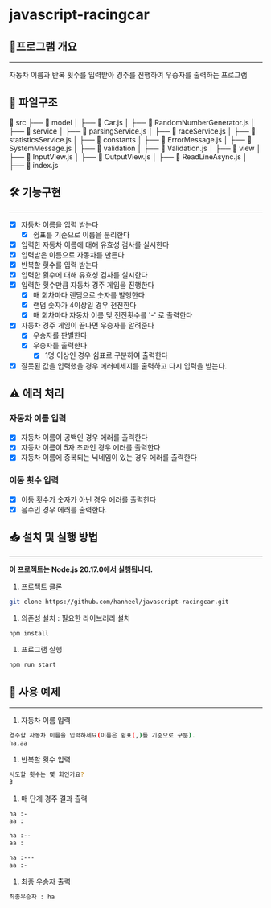# javascript-racingcar

## 📍프로그램 개요

---

자동차 이름과 반복 횟수를 입력받아 경주를 진행하여 우승자를 출력하는 프로그램

## 📁 파일구조

📂 src
├── 📂 model
│ ├── 📄 Car.js
│ ├── 📄 RandomNumberGenerator.js
│
├── 📂 service
│ ├── 📄 parsingService.js
│ ├── 📄 raceService.js
│ ├── 📄 statisticsService.js
│
├── 📂 constants
│ ├── 📄 ErrorMessage.js
│ ├── 📄 SystemMessage.js
│
├── 📂 validation
│ ├── 📄 Validation.js
│
├── 📂 view
│ ├── 📄 InputView.js
│ ├── 📄 OutputView.js
│ ├── 📄 ReadLineAsync.js
│
├── 📄 index.js

## 🛠️ 기능구현

---

- [x] 자동차 이름을 입력 받는다
  - [x] 쉼표를 기준으로 이름을 분리한다
- [x] 입력한 자동차 이름에 대해 유효성 검사를 실시한다
- [x] 입력받은 이름으로 자동차를 만든다
- [x] 반복할 횟수를 입력 받는다
- [x] 입력한 횟수에 대해 유효성 검사를 실시한다
- [x] 입력한 횟수만큼 자동차 경주 게임을 진행한다
  - [x] 매 회차마다 랜덤으로 숫자를 발행한다
  - [x] 랜덤 숫자가 4이상일 경우 전진한다
  - [x] 매 회차마다 자동차 이름 및 전진횟수를 '-' 로 출력한다
- [x] 자동차 경주 게임이 끝나면 우승자를 알려준다
  - [x] 우승자를 판별한다
  - [x] 우승자를 출력한다
    - [x] 1명 이상인 경우 쉼표로 구분하여 출력한다
- [x] 잘못된 값을 입력했을 경우 에러메세지를 출력하고 다시 입력을 받는다.

## ⚠️ 에러 처리

### 자동차 이름 입력

- [x] 자동차 이름이 공백인 경우 에러를 출력한다
- [x] 자동차 이름이 5자 초과인 경우 에러를 출력한다
- [x] 자동차 이름에 중복되는 닉네임이 있는 경우 에러를 출력한다

### 이동 횟수 입력

- [x] 이동 횟수가 숫자가 아닌 경우 에러를 출력한다
- [x] 음수인 경우 에러를 출력한다.

## 📥 설치 및 실행 방법

---

**이 프로젝트는 Node.js 20.17.0에서 실행됩니다.**

1. 프로젝트 클론

```bash
git clone https://github.com/hanheel/javascript-racingcar.git
```

1. 의존성 설치 : 필요한 라이브러리 설치

```bash
npm install
```

1. 프로그램 실행

```bash
npm run start
```

## 📄 사용 예제

---

1. 자동차 이름 입력

```bash
경주할 자동차 이름을 입력하세요(이름은 쉼표(,)를 기준으로 구분).
ha,aa
```

1. 반복할 횟수 입력

```bash
시도할 횟수는 몇 회인가요?
3
```

1. 매 단계 경주 결과 출력

```bash
ha :-
aa :

ha :--
aa :

ha :---
aa :-
```

1. 최종 우승자 출력

```bash
최종우승자 : ha
```
